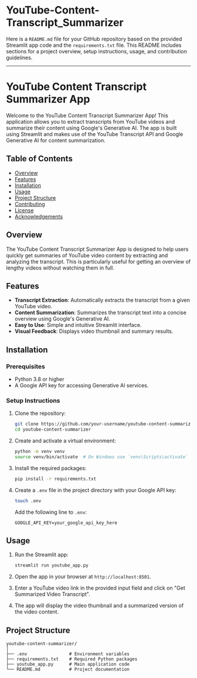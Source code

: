 # YouTube-Content-Transcript_Summarizer
Here is a `README.md` file for your GitHub repository based on the provided Streamlit app code and the `requirements.txt` file. This README includes sections for a project overview, setup instructions, usage, and contribution guidelines.

---

# YouTube Content Transcript Summarizer App

Welcome to the YouTube Content Transcript Summarizer App! This application allows you to extract transcripts from YouTube videos and summarize their content using Google's Generative AI. The app is built using Streamlit and makes use of the YouTube Transcript API and Google Generative AI for content summarization.

## Table of Contents

- [Overview](#overview)
- [Features](#features)
- [Installation](#installation)
- [Usage](#usage)
- [Project Structure](#project-structure)
- [Contributing](#contributing)
- [License](#license)
- [Acknowledgements](#acknowledgements)

## Overview

The YouTube Content Transcript Summarizer App is designed to help users quickly get summaries of YouTube video content by extracting and analyzing the transcript. This is particularly useful for getting an overview of lengthy videos without watching them in full.

## Features

- **Transcript Extraction**: Automatically extracts the transcript from a given YouTube video.
- **Content Summarization**: Summarizes the transcript text into a concise overview using Google's Generative AI.
- **Easy to Use**: Simple and intuitive Streamlit interface.
- **Visual Feedback**: Displays video thumbnail and summary results.

## Installation

### Prerequisites

- Python 3.8 or higher
- A Google API key for accessing Generative AI services.

### Setup Instructions

1. Clone the repository:

    ```bash
    git clone https://github.com/your-username/youtube-content-summarizer.git
    cd youtube-content-summarizer
    ```

2. Create and activate a virtual environment:

    ```bash
    python -m venv venv
    source venv/bin/activate  # On Windows use `venv\Scripts\activate`
    ```

3. Install the required packages:

    ```bash
    pip install -r requirements.txt
    ```

4. Create a `.env` file in the project directory with your Google API key:

    ```bash
    touch .env
    ```

    Add the following line to `.env`:

    ```plaintext
    GOOGLE_API_KEY=your_google_api_key_here
    ```

## Usage

1. Run the Streamlit app:

    ```bash
    streamlit run youtube_app.py
    ```

2. Open the app in your browser at `http://localhost:8501`.

3. Enter a YouTube video link in the provided input field and click on "Get Summarized Video Transcript".

4. The app will display the video thumbnail and a summarized version of the video content.

## Project Structure

```
youtube-content-summarizer/
│
├── .env                # Environment variables
├── requirements.txt    # Required Python packages
├── youtube_app.py      # Main application code
└── README.md           # Project documentation
```
